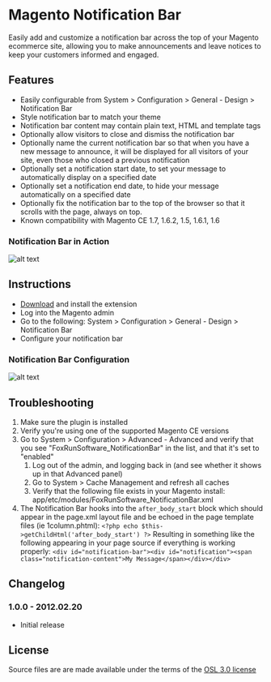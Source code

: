 # Magento Notification Bar #

Easily add and customize a notification bar across the top of your Magento ecommerce site, allowing you to make announcements and leave notices to keep your customers informed and engaged.

## Features ##

* Easily configurable from System > Configuration > General - Design > Notification Bar
* Style notification bar to match your theme
* Notification bar content may contain plain text, HTML and template tags
* Optionally allow visitors to close and dismiss the notification bar
* Optionally name the current notification bar so that when you have a new message to announce, it will be displayed for all visitors of your site, even those who closed a previous notification
* Optionally set a notification start date, to set your message to automatically display on a specified date
* Optionally set a notification end date, to hide your message automatically on a specified date
* Optionally fix the notification bar to the top of the browser so that it scrolls with the page, always on top.
* Known compatibility with Magento CE 1.7, 1.6.2, 1.5, 1.6.1, 1.6

### Notification Bar in Action ###

![alt text](https://raw.github.com/justinstern/magento-notification-bar/master/images/notification-bar.jpg "Notification Bar")

## Instructions ##

* [Download](http://www.magentocommerce.com/magento-connect/notification-bar-9180.html) and install the extension
* Log into the Magento admin
* Go to the following: System > Configuration > General - Design > Notification Bar
* Configure your notification bar

### Notification Bar Configuration

![alt text](https://raw.github.com/justinstern/magento-notification-bar/master/images/notification-bar-configuration.jpg "Notification Bar Configuration")

## Troubleshooting ##

1. Make sure the plugin is installed
1. Verify you're using one of the supported Magento CE versions
1. Go to System > Configuration > Advanced - Advanced and verify that you see "FoxRunSoftware_NotificationBar" in the list, and that it's set to "enabled"
    1. Log out of the admin, and logging back in (and see whether it shows up in that Advanced panel)
    1. Go to System > Cache Management and refresh all caches
    1. Verify that the following file exists in your Magento install:  app/etc/modules/FoxRunSoftware_NotificationBar.xml
1. The Notification Bar hooks into the `after_body_start` block which should appear in the page.xml layout file and be echoed in the page template files (ie 1column.phtml):
```<?php echo $this->getChildHtml('after_body_start') ?>```
Resulting in something like the following appearing in your page source if everything is working properly:
```<div id="notification-bar"><div id="notification"><span class="notification-content">My Message</span></div></div>```

## Changelog ##

### 1.0.0 - 2012.02.20 ###
- Initial release

License
-------

Source files are are made available under the terms of the [OSL 3.0 license](http://opensource.org/licenses/osl-3.0.php)
